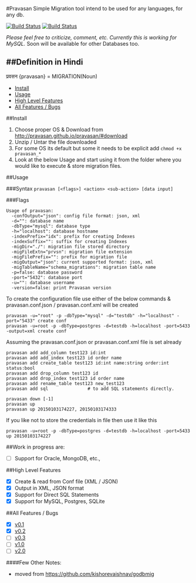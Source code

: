 #Pravasan
Simple Migration tool intend to be used for any languages, for any db.

[![Build Status](https://travis-ci.org/pravasan/pravasan.svg?branch=feature-v0.3)](https://travis-ci.org/pravasan/pravasan)
[![Build Status](https://drone.io/github.com/pravasan/pravasan/status.png)](https://drone.io/github.com/pravasan/pravasan/latest)

*Please feel free to criticize, comment, etc.*
*Currently this is working for MySQL.* Soon will be available for other Databases too.

##Definition in Hindi
----
प्रवसन {pravasan} = MIGRATION(Noun)

* [Install](#install)
* [Usage](#usage)
* [High Level Features](#high-level-features)
* [All Features / Bugs](#all-features--bugs)

##Install

1. Choose proper OS & Download from http://pravasan.github.io/pravasan/#download
2. Unzip / Untar the file downloaded 
3. For some OS its default but some it needs to be explicit add 
```chmod +x pravasan_*```
4. Look at the below Usage and start using it from the folder where you would like to execute & store migration files.

##Usage

###Syntax
```pravasan [<flags>] <action> <sub-action> [data input]```

###Flags
```
Usage of pravasan:
  -confOutput="json": config file format: json, xml
  -d="": database name
  -dbType="mysql": database type
  -h="localhost": database hostname
  -indexPrefix="idx": prefix for creating Indexes
  -indexSuffix="": suffix for creating Indexes
  -migDir="./": migration file stored directory
  -migFileExtn="prvsn": migration file extension
  -migFilePrefix="": prefix for migration file
  -migOutput="json": current supported format: json, xml
  -migTableName="schema_migrations": migration table name
  -p=false: database password
  -port="5432": database port
  -u="": database username
  -version=false: print Pravasan version
```

To create the configuration file use either of the below commands & pravasan.conf.json / pravasan.conf.xml will be created
```
pravasan -u="root" -p -dbType="mysql" -d="testdb" -h="localhost" -port="5433" create conf 
pravasan -u=root -p -dbType=postgres -d=testdb -h=localhost -port=5433 -output=xml create conf 
```

Assuming the pravasan.conf.json or pravasan.conf.xml file is set already
```
pravasan add add_column test123 id:int
pravasan add add_index test123 id order name
pravasan add create_table test123 id:int name:string order:int status:bool
pravasan add drop_column test123 id
pravasan add drop_index test123 id order name
pravasan add rename_table test123 new_test123
pravasan add sql               # to add SQL statements directly.

pravasan down [-1]
pravasan up
pravasan up 20150103174227, 20150103174333
```

If you like not to store the credentials in file then use it like this
```
pravasan -u=root -p -dbType=postgres -d=testdb -h=localhost -port=5433 up 20150103174227
```

##Work in progress are:
- [ ] Support for Oracle, MongoDB, etc.,

##High Level Features
- [x] Create & read from Conf file (XML / JSON)
- [x] Output in XML, JSON format
- [x] Support for Direct SQL Statements 
- [x] Support for MySQL, Postgres, SQLite

##All Features / Bugs
- [x] [v0.1](https://github.com/pravasan/pravasan/milestones/v0.1)
- [x] [v0.2](https://github.com/pravasan/pravasan/milestones/v0.2)
- [ ] [v0.3](https://github.com/pravasan/pravasan/milestones/v0.3)
- [ ] [v1.0](https://github.com/pravasan/pravasan/milestones/v1.0)
- [ ] [v2.0](https://github.com/pravasan/pravasan/milestones/v2.0)

####Few Other Notes: 
* moved from https://github.com/kishorevaishnav/godbmig
